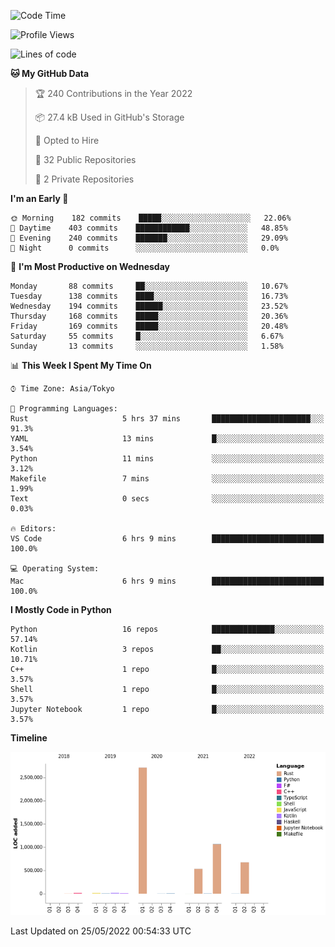 <!--START_SECTION:waka-->
![Code Time](http://img.shields.io/badge/Code%20Time-0%20secs-blue)

![Profile Views](http://img.shields.io/badge/Profile%20Views-0-blue)

![Lines of code](https://img.shields.io/badge/From%20Hello%20World%20I%27ve%20Written-5%20Million%20lines%20of%20code-blue)

**🐱 My GitHub Data** 

> 🏆 240 Contributions in the Year 2022
 > 
> 📦 27.4 kB Used in GitHub's Storage 
 > 
> 💼 Opted to Hire
 > 
> 📜 32 Public Repositories 
 > 
> 🔑 2 Private Repositories  
 > 
**I'm an Early 🐤** 

```text
🌞 Morning    182 commits    █████░░░░░░░░░░░░░░░░░░░░   22.06% 
🌆 Daytime    403 commits    ████████████░░░░░░░░░░░░░   48.85% 
🌃 Evening    240 commits    ███████░░░░░░░░░░░░░░░░░░   29.09% 
🌙 Night      0 commits      ░░░░░░░░░░░░░░░░░░░░░░░░░   0.0%

```
📅 **I'm Most Productive on Wednesday** 

```text
Monday       88 commits     ██░░░░░░░░░░░░░░░░░░░░░░░   10.67% 
Tuesday      138 commits    ████░░░░░░░░░░░░░░░░░░░░░   16.73% 
Wednesday    194 commits    ██████░░░░░░░░░░░░░░░░░░░   23.52% 
Thursday     168 commits    █████░░░░░░░░░░░░░░░░░░░░   20.36% 
Friday       169 commits    █████░░░░░░░░░░░░░░░░░░░░   20.48% 
Saturday     55 commits     █░░░░░░░░░░░░░░░░░░░░░░░░   6.67% 
Sunday       13 commits     ░░░░░░░░░░░░░░░░░░░░░░░░░   1.58%

```


📊 **This Week I Spent My Time On** 

```text
⌚︎ Time Zone: Asia/Tokyo

💬 Programming Languages: 
Rust                     5 hrs 37 mins       ██████████████████████░░░   91.3% 
YAML                     13 mins             █░░░░░░░░░░░░░░░░░░░░░░░░   3.54% 
Python                   11 mins             ░░░░░░░░░░░░░░░░░░░░░░░░░   3.12% 
Makefile                 7 mins              ░░░░░░░░░░░░░░░░░░░░░░░░░   1.99% 
Text                     0 secs              ░░░░░░░░░░░░░░░░░░░░░░░░░   0.03%

🔥 Editors: 
VS Code                  6 hrs 9 mins        █████████████████████████   100.0%

💻 Operating System: 
Mac                      6 hrs 9 mins        █████████████████████████   100.0%

```

**I Mostly Code in Python** 

```text
Python                   16 repos            ██████████████░░░░░░░░░░░   57.14% 
Kotlin                   3 repos             ██░░░░░░░░░░░░░░░░░░░░░░░   10.71% 
C++                      1 repo              █░░░░░░░░░░░░░░░░░░░░░░░░   3.57% 
Shell                    1 repo              █░░░░░░░░░░░░░░░░░░░░░░░░   3.57% 
Jupyter Notebook         1 repo              █░░░░░░░░░░░░░░░░░░░░░░░░   3.57%

```


**Timeline**

![Chart not found](https://raw.githubusercontent.com/kitagawa-hr/kitagawa-hr/main/charts/bar_graph.png) 


 Last Updated on 25/05/2022 00:54:33 UTC
<!--END_SECTION:waka-->
